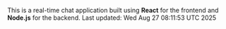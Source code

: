 This is a real-time chat application built using **React** for the frontend and **Node.js** for the backend.
Last updated: Wed Aug 27 08:11:53 UTC 2025
